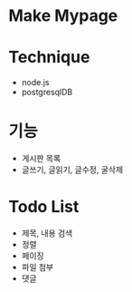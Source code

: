 # Make Mypage

# Technique
* node.js
* postgresqlDB

# 기능
* 게시판 목록
* 글쓰기, 글읽기, 글수정, 굴삭제

# Todo List
* 제목, 내용 검색
* 정렬
* 페이징
* 파일 첨부
* 댓글





